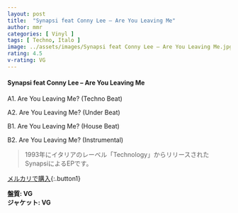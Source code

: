 ```yaml
---
layout: post
title:  "Synapsi feat Conny Lee – Are You Leaving Me"
author: mmr
categories: [ Vinyl ]
tags: [ Techno, Italo ]
image: ../assets/images/Synapsi feat Conny Lee – Are You Leaving Me.jpg
rating: 4.5
v-rating: VG
---
```


#### Synapsi feat Conny Lee – Are You Leaving Me

A1. Are You Leaving Me? (Techno Beat)

A2. Are You Leaving Me? (Under Beat)

B1. Are You Leaving Me? (House Beat)

B2. Are You Leaving Me? (Instrumental)

> 1993年にイタリアのレーベル「Technology」からリリースされたSynapsiによるEPです。


[メルカリで購入](https://jp.mercari.com/item/m48922675494){:.button1}

<div class="mt-4 mb-4 d-flex align-items-center">
<strong class="mr-1">盤質: VG</strong>
</div>
<div class="mt-4 mb-4 d-flex align-items-center">
<strong class="mr-1">ジャケット: VG</strong>
</div>
